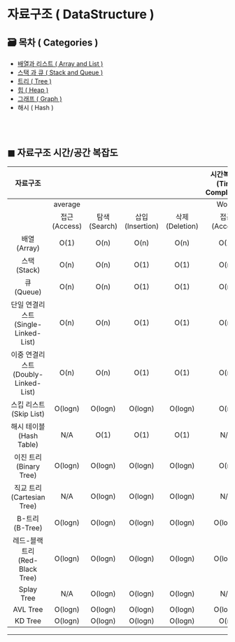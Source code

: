 # 자료구조 ( DataStructure )

## 🗃 목차 ( Categories )
- [배열과 리스트 ( Array and List )](/dataStructure/Array_List)
- [스택 과 큐 ( Stack and Queue )](/dataStructure/Stack_Queue)
- [트리 ( Tree )](/dataStructure/Tree)
- [힙 ( Heap )](dataStructure/Heap)
- [그래프 ( Graph )](/dataStructure/Graph)
- 해시 ( Hash )

<br><br>

## ◼ 자료구조 시간/공간 복잡도

자료구조 ||||| 시간복잡도 (Time Complexity) |||| 공간복잡도 (space Complexity) 
:---:|:---:|:---:|:---:|:---:|:---:|:---:|:---:|:---:|:---:
|| average ||||Worst|||| Worst
|| 접근 (Access) | 탐색 (Search) | 삽입 (Insertion)| 삭제 (Deletion) |  접근 (Access) | 탐색 (Search) | 삽입 (Insertion)| 삭제 (Deletion) | 
배열 (Array) | O(1) | O(n) | O(n) | O(n) | O(1) | O(n) | O(n) | O(n) | O(n) 
스택 (Stack) | O(n) | O(n) | O(1) | O(1) | O(n) | O(n) | O(1) | O(1) | O(n) 
큐 (Queue) | O(n) | O(n) | O(1) | O(1) | O(n) | O(n) | O(1) | O(1) | O(n) 
단일 연결리스트 (Single-Linked-List) | O(n) | O(n) | O(1) | O(1) | O(n) | O(n) | O(1) | O(1) | O(n) 
이중 연결리스트 (Doubly-Linked-List) | O(n) | O(n) | O(1) | O(1) | O(n) | O(n) | O(1) | O(1) | O(n) 
스킵 리스트 (Skip List) | O(logn) | O(logn) | O(logn) | O(logn) | O(n) | O(n) | O(n) | O(n) | O(nlogn) 
해시 테이블 (Hash Table)| N/A | O(1) | O(1) | O(1) | N/A | O(n) | O(n) | O(n) | O(n) | O(n) 
이진 트리 (Binary Tree)|  O(logn) | O(logn) | O(logn) | O(logn) | O(n) | O(n) | O(n) | O(n) | O(n) 
직교 트리 (Cartesian Tree) | N/A | O(logn) | O(logn) | O(logn) | N/A | O(n) | O(n) | O(n) | O(n) 
B-트리 (B-Tree) | O(logn) | O(logn) | O(logn) | O(logn) | O(logn) | O(logn) | O(logn) | O(logn) | O(n)
레드-블랙 트리 (Red-Black Tree)| O(logn) | O(logn) | O(logn) | O(logn) | O(logn) | O(logn) | O(logn) | O(logn) | O(n)
Splay Tree |  N/A | O(logn) | O(logn) | O(logn) | N/A | O(logn) | O(logn) | O(logn) | O(n)
AVL Tree | O(logn) | O(logn) | O(logn) | O(logn) | O(logn) | O(logn) | O(logn) | O(logn) | O(n)
KD Tree |  O(logn) | O(logn) | O(logn) | O(logn) | O(n) | O(n) | O(n) | O(n) | O(n)
-------------
